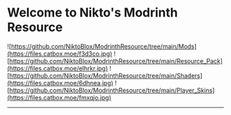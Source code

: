 # Welcome to Nikto's Modrinth Resource

![https://github.com/NiktoBlox/ModrinthResource/tree/main/Mods](https://files.catbox.moe/f3d3co.jpg)
![https://github.com/NiktoBlox/ModrinthResource/tree/main/Resource_Pack](https://files.catbox.moe/elhrkr.jpg)
![https://github.com/NiktoBlox/ModrinthResource/tree/main/Shaders](https://files.catbox.moe/6dhnea.jpg)
![https://github.com/NiktoBlox/ModrinthResource/tree/main/Player_Skins](https://files.catbox.moe/fmxqjo.jpg)

---
